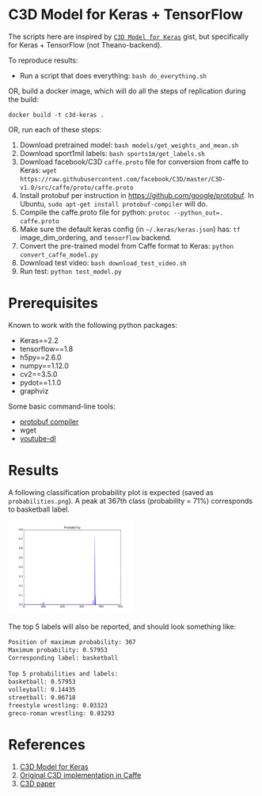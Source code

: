 C3D Model for Keras + TensorFlow
================================

The scripts here are inspired by [`C3D Model for Keras`](https://gist.github.com/albertomontesg/d8b21a179c1e6cca0480ebdf292c34d2) gist, but specifically for Keras + TensorFlow (not Theano-backend).

To reproduce results:

- Run a script that does everything: `bash do_everything.sh`

OR, build a docker image, which will do all the steps of replication
during the build:

```
docker build -t c3d-keras .
```

OR, run each of these steps:

1. Download pretrained model: `bash models/get_weights_and_mean.sh`
2. Download sport1mil labels: `bash sports1m/get_labels.sh`
3. Download facebook/C3D `caffe.proto` file for conversion from caffe to Keras: `wget https://raw.githubusercontent.com/facebook/C3D/master/C3D-v1.0/src/caffe/proto/caffe.proto`
4. Install protobuf per instruction in https://github.com/google/protobuf. In Ubuntu, `sudo apt-get install protobuf-compiler` will do.
5. Compile the caffe.proto file for python: `protoc --python_out=. caffe.proto`
6. Make sure the default keras config (in `~/.keras/keras.json`) has: `tf` image_dim_ordering, and `tensorflow` backend.
7. Convert the pre-trained model from Caffe format to Keras: `python convert_caffe_model.py`
8. Download test video: `bash download_test_video.sh`
9. Run test: `python test_model.py`

Prerequisites
=============
Known to work with the following python packages:
- Keras==2.2
- tensorflow==1.8
- h5py==2.6.0
- numpy==1.12.0
- cv2==3.5.0
- pydot==1.1.0
- graphviz

Some basic command-line tools:
- [protobuf compiler](https://developers.google.com/protocol-buffers/docs/downloads)
- wget
- [youtube-dl](https://rg3.github.io/youtube-dl/)

Results
=======
A following classification probability plot is expected (saved as `probabilities.png`). A peak at 367th class (probability = 71%) corresponds to basketball label.

<img src="classification_probability.png" alt="Classification Probability Plot" width="50%">

The top 5 labels will also be reported, and should look something like:

```
Position of maximum probability: 367
Maximum probability: 0.57953
Corresponding label: basketball

Top 5 probabilities and labels:
basketball: 0.57953
volleyball: 0.14435
streetball: 0.06718
freestyle wrestling: 0.03323
greco-roman wrestling: 0.03293
```

References
==========

1. [C3D Model for Keras](https://gist.github.com/albertomontesg/d8b21a179c1e6cca0480ebdf292c34d2)
2. [Original C3D implementation in Caffe](https://github.com/facebook/C3D)
3. [C3D paper](https://arxiv.org/abs/1412.0767)

